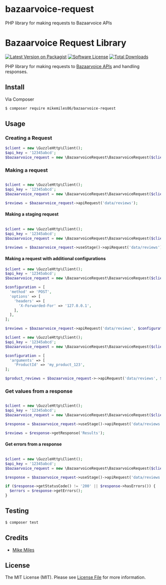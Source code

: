 # bazaarvoice-request
PHP library for making requests to Bazaarvoice APIs

# Bazaarvoice Request Library

[![Latest Version on Packagist](https://img.shields.io/packagist/v/mikemiles86/bazaarvoice-request.svg?style=flat-square)](https://packagist.org/packages/mikemiles86/bazaarvoice-request)
[![Software License](https://img.shields.io/badge/license-MIT-brightgreen.svg?style=flat-square)](LICENSE.md)
[![Total Downloads](https://img.shields.io/packagist/dt/mikemiles86/bazaarvoice-request.svg?style=flat-square)](https://packagist.org/packages/mikemiles86/bazaarvoice-request)

PHP library for making requests to [Bazaarvoice APIs](https://developer.bazaarvoice.com/apis) and handling responses.

## Install

Via Composer

``` bash
$ composer require mikemiles86/bazaarvoice-request
```

## Usage

### Creating a Request
``` php
$client = new \GuzzleHttp\Client();
$api_key = '12345abcd';
$bazaarvoice_request = new \BazaarvoiceRequest\BazaarvoiceRequest($client, $api_key);

```
### Making a request
``` php

$client = new \GuzzleHttp\Client();
$api_key = '12345abcd';
$bazaarvoice_request = new \BazaarvoiceRequest\BazaarvoiceRequest($client, $api_key);

$reviews = $bazaarvoice_request->apiRequest('data/reviews');
```

#### Making a staging request
``` php

$client = new \GuzzleHttp\Client();
$api_key = '12345abcd';
$bazaarvoice_request = new \BazaarvoiceRequest\BazaarvoiceRequest($client, $api_key);

$reviews = $bazaarvoice_request->useStage()->apiRequest('data/reviews');
```

#### Making a request with additional configurations
``` php
$client = new \GuzzleHttp\Client();
$api_key = '12345abcd';
$bazaarvoice_request = new \BazaarvoiceRequest\BazaarvoiceRequest($client, $api_key);

$configuration = [
  'method' => 'POST',
  'options' => [
    'headers' => [
      'X-Forwarded-For' => '127.0.0.1',
    ],
  ],
];

$reviews = $bazaarvoice_request->apiRequest('data/reviews', $configuration);
```

``` php
$client = new \GuzzleHttp\Client();
$api_key = '12345abcd';
$bazaarvoice_request = new \BazaarvoiceRequest\BazaarvoiceRequest($client, $api_key);

$configuration = [
  'arguments' => [
    'ProductId' => 'my_product_123',
];

$product_reviews = $bazaarvoice_request->->apiRequest('data/reviews', $configuration);
```

### Get values from a response
``` php

$client = new \GuzzleHttp\Client();
$api_key = '12345abcd';
$bazaarvoice_request = new \BazaarvoiceRequest\BazaarvoiceRequest($client, $api_key);

$response = $bazaarvoice_request->useStage()->apiRequest('data/reviews');

$reviews = $response->getResponse('Results');

```

#### Get errors from a response

``` php

$client = new \GuzzleHttp\Client();
$api_key = '12345abcd';
$bazaarvoice_request = new \BazaarvoiceRequest\BazaarvoiceRequest($client, $api_key);

$response = $bazaarvoice_request->useStage()->apiRequest('data/reviews');

if ($response->getStatusCode() != '200' || $response->hasErrors()) {
  $errors = $response->getErrors();
}

```


## Testing

``` bash
$ composer test
```

## Credits

- [Mike Miles](https://github.com/mikemiles86)

## License

The MIT License (MIT). Please see [License File](LICENSE.md) for more information.
